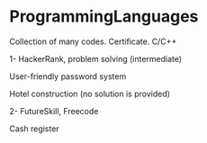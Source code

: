 # ProgrammingLanguages
Collection of many codes. Certificate. C/C++

1- HackerRank, problem solving (intermediate)

User-friendly password system

Hotel construction (no solution is provided)

2- FutureSkill, Freecode

Cash register



